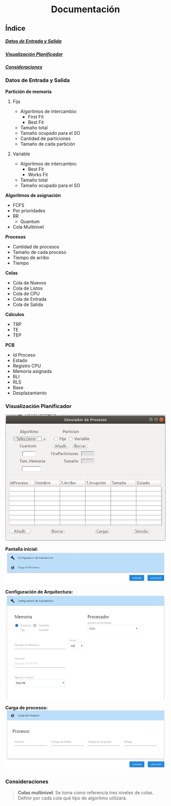 # <p align="center"> Documentación</p>

## __Índice__
##### [Datos de Entrada y Salida](#id1)
##### [Visualización Planificador](#id2)
##### [Consideraciones](#id3)

### Datos de Entrada y Salida<a name="id1"></a>

__Partición de memoria__
1. Fija
	* Algoritmos de intercambio:
		* First Fit
		* Best Fit
	* Tamaño total
	* Tamaño ocupado para el SO
	* Cantidad de particiones
	* Tamaño de cada partición

2. Variable
	* Algoritmos de intercambio:
		* Best Fit
		* Works Fit
	* Tamaño total
	* Tamaño ocupado para el SO

__Algoritmos de asignación__
* FCFS
* Por prioridades
* RR
	* Quantum
* Cola Multinivel

__Procesos__
* Cantidad de procesos
* Tamaño de cada proceso
* Tiempo de arribo
* Tiempo 

__Colas__
* Cola de Nuevos
* Cola de Listos
* Cola de CPU
* Cola de Entrada
* Cola de Salida

__Cálculos__
* TRP
* TE
* TEP

__PCB__
* Id Proceso
* Estado
* Registro CPU
* Memoria asignada
* RLI
* RLS
* Base
* Desplazamiento

### Visualización Planificador<a name="id2"></a>

![alt text](https://github.com/cristianalexs96/SO-C1G2/blob/master/Documentacion/img1.jpeg "Pantalla entrada de Datos")

__Pantalla inicial:__
![alt text](https://github.com/cristianalexs96/SO-C1G2/blob/master/Documentacion/img2.jpeg "Pantalla entrada de Datos")

__Configuración de Arquitectura:__
![alt text](https://github.com/cristianalexs96/SO-C1G2/blob/master/Documentacion/img3.jpeg "Pantalla entrada de Datos")

__Carga de procesos:__
![alt text](https://github.com/cristianalexs96/SO-C1G2/blob/master/Documentacion/img4.jpeg "Pantalla entrada de Datos")

### Consideraciones<a name="id3"></a>

> __Colas multinivel__: Se toma como referencia tres niveles de colas. Definir por cada cola qué tipo de algoritmo utilizará.